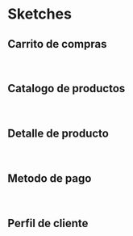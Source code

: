 # Sketches
## Carrito de compras
<img scr="./carrito de compras 1.jpeg">
<img scr="./carrito de compras 2.jpeg">

## Catalogo de productos
<img scr="./catalogo de producto 1.jpeg">
<img scr="./catalogo de producto 2.jpeg">
<img scr="./catalogo de producto 3.jpeg">

## Detalle de producto
<img scr="./detalle del producto 1.jpeg">
<img scr="./detalle del producto 2.jpeg">
<img scr="./detalle del producto 3.jpeg">

## Metodo de pago
<img scr="./metodo de pago 1.jpeg">
<img scr="./metodo de pago 2.jpeg">

## Perfil de cliente
<img scr="./perfil de cliente 1.jpeg">
<img scr="./perfil de cliente 2.jpeg">

